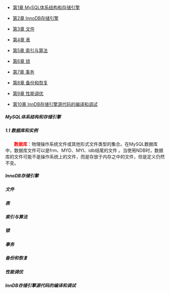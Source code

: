
* [第1章 MySQL体系结构和存储引擎](#1)
 
* [第2章 InnoDB存储引擎](#2)  
* [第3章 文件](#3)  
* [第4章 表](#4)  
* [第5章 索引与算法](#5)  
* [第6章 锁](#6)  
* [第7章 事务](#7)  
* [第8章 备份和恢复](#8)  
* [第9章 性能调优](#9)  
* [第10章 InnDB存储引擎源代码的编译和调试](#10)  

<h5 id="1">MySQL体系结构和存储引擎</h5>

##### 1.1 数据库和实例
&nbsp;&nbsp;&nbsp;&nbsp;&nbsp;&nbsp;&nbsp;**<font 
color=red>数据库</font>**：物理操作系统文件或其他形式文件类型的集合。在MySQL数据库中，数据库文件可以是frm、MYD、MYI、idb结尾的文件
。当使用NDB时，数据库的文件可能不是操作系统上的文件，而是存放于内存之中的文件，但是定义仍然不变。


<h5 id="2">InnoDB存储引擎</h5>
<h5 id="3">文件</h5>
<h5 id="4">表</h5>
<h5 id="5">索引与算法</h5>
<h5 id="6">锁</h5>
<h5 id="7">事务</h5>
<h5 id="8">备份和恢复</h5>
<h5 id="9">性能调优</h5>
<h5 id="10">InnDB存储引擎源代码的编译和调试</h5>